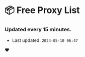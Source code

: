 # :package: Free Proxy List
### Updated every 15 minutes.

- Last updated: `2024-05-10 06:47`

:heart:
